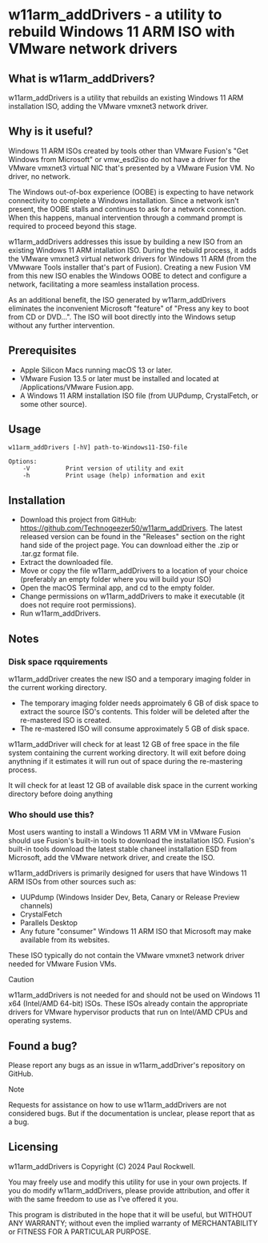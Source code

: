 # w11arm_addDrivers - a utility to rebuild Windows 11 ARM ISO with VMware network drivers

## What is w11arm_addDrivers?

w11arm_addDrivers is a utility that rebuilds an existing Windows 11 ARM installation ISO, adding the VMware vmxnet3 network driver.

## Why is it useful?

Windows 11 ARM ISOs created by tools other than VMware Fusion's "Get Windows from Microsoft" or vmw_esd2iso do not have a driver for
the VMware vmxnet3 virtual NIC that's presented by a VMware Fusion VM. No driver, no network.
 
The Windows out-of-box experience (OOBE) is expecting to have network connectivity to complete a Windows installation. Since a
network isn't present, the OOBE stalls and continues to ask for a network connection. 
When this happens, manual intervention through a command prompt is required to proceed beyond this stage.

w11arm_addDrivers addresses this issue by building a new ISO from an existing Windows 11 ARM intallation ISO. During the rebuild
process, it adds the VMware vmxnet3 virtual network drivers for Windows 11 ARM (from the VMwware Tools installer that's part of Fusion). 
Creating a new Fusion VM from this new ISO enables the Windows OOBE to detect and configure a network, facilitating a more seamless installation process.  

As an additional benefit, the ISO generated by w11arm_addDrivers eliminates the inconvenient Microsoft "feature" 
of "Press any key to boot from CD or DVD...".
The ISO will boot directly into the Windows setup without any further intervention.

## Prerequisites 

* Apple Silicon Macs running macOS 13 or later.
* VMware Fusion 13.5 or later must be installed and located at /Applications/VMware Fusion.app.
* A Windows 11 ARM installation ISO file (from UUPdump, CrystalFetch, or some other source).

## Usage

```
w11arm_addDrivers [-hV] path-to-Windows11-ISO-file

Options:
	-V			Print version of utility and exit
	-h			Print usage (help) information and exit
```

## Installation

* Download this project from GitHub: https://github.com/Technogeezer50/w11arm_addDrivers. The latest released version
can be found in the "Releases" section on the right hand side of the project page. You can download either
the .zip or .tar.gz format file.
* Extract the downloaded file.
* Move or copy the file w11arm_addDrivers to a location of your choice (preferably an empty folder where you will build your ISO)
* Open the macOS Terminal app, and cd to the empty folder.
* Change permissions on w11arm_addDrivers to make it executable (it does not require root permissions).
* Run w11arm_addDrivers.

## Notes

### Disk space rqquirements

w11arm_addDriver creates the new ISO and a temporary imaging folder in the current working directory.

* The temporary imaging folder needs approimately 6 GB of disk space to extract the source ISO's contents. This folder will be deleted
after the re-mastered ISO is created.
* The re-mastered ISO will consume approximately 5 GB of disk space.

w11arm_addDriver will check for at least 12 GB of free space in the file system containing the current working directory. It will
exit before doing anythning if it estimates it will run out of space during the re-mastering process.

It will check for at least 12 GB of available disk space in the current working directory before doing anything

### Who should use this?

Most users wanting to install a Windows 11 ARM VM in VMware Fusion should use Fusion's built-in tools to download the installation ISO. 
Fusion's built-in tools download the latest stable chaneel installation ESD from
Microsoft, add the VMware network driver, and create the ISO.

w11arm_addDrivers is primarily designed for users that have Windows 11 ARM ISOs from other sources such as:

- UUPdump (Windows Insider Dev, Beta, Canary or Release Preview channels)
- CrystalFetch
- Parallels Desktop
- Any future "consumer" Windows 11 ARM ISO that Microsoft may make available from its websites.

These ISO typically do not contain the VMware vmxnet3 network driver needed for VMware Fusion VMs.

> [!CAUTION]
> w11arm_addDrivers is not needed for and should not be used on Windows 11 x64 (Intel/AMD 64-bit) ISOs. These ISOs already contain
> the appropriate drivers for VMware hypervisor products that run on Intel/AMD CPUs and operating systems.

## Found a bug?

Please report any bugs as an issue in w11arm_addDriver's repository on GitHub.

> [!NOTE]
> Requests for assistance on how to use w11arm_addDrivers are not considered bugs.
> But if the documentation is unclear, please report that as a bug. 

## Licensing

w11arm_addDrivers is Copyright (C) 2024 Paul Rockwell.

You may freely use and modify this utility for use in your own projects. If you do modify w11arm_addDrivers, please provide attribution,
and offer it with the same freedom to use as I've offered it you.

This program is distributed in the hope that it will be useful,
but WITHOUT ANY WARRANTY; without even the implied warranty of
MERCHANTABILITY or FITNESS FOR A PARTICULAR PURPOSE.  

